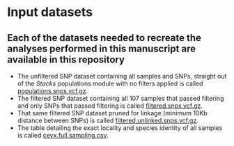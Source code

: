 # Input datasets

## Each of the datasets needed to recreate the analyses performed in this manuscript are available in this repository

- The unfiltered SNP dataset containing all samples and SNPs, straight out of the *Stacks* populations module with no filters applied is called [populations.snps.vcf.gz](https://github.com/DevonDeRaad/nmel.ceyx/blob/main/data/populations.snps.vcf.gz).
- The filtered SNP dataset containing all 107 samples that passed filtering and only SNPs that passed filtering is called [filtered.snps.vcf.gz](https://github.com/DevonDeRaad/nmel.ceyx/blob/main/data/filtered.snps.vcf.gz).
- That same filtered SNP dataset pruned for linkage (minimum 10Kb distance between SNPs) is called [filtered.unlinked.snps.vcf.gz](https://github.com/DevonDeRaad/nmel.ceyx/blob/main/data/filtered.unlinked.snps.vcf.gz).
- The table detailing the exact locality and species identity of all samples is called [ceyx.full.sampling.csv](https://github.com/DevonDeRaad/nmel.ceyx/blob/main/data/ceyx.full.sampling.csv).
